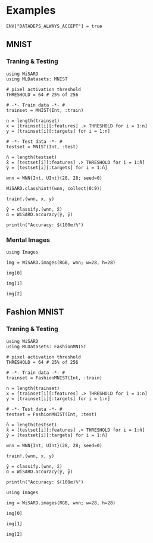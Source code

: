 # Examples

```@setup
ENV["DATADEPS_ALWAYS_ACCEPT"] = true
```

## MNIST

### Traning & Testing
```@example mnist
using WiSARD
using MLDatasets: MNIST

# pixel activation threshold
THRESHOLD = 64 # 25% of 256

# -*- Train data -*- #
trainset = MNIST(Int, :train)

n = length(trainset)
x = [trainset[i][:features] .> THRESHOLD for i = 1:n]
y = [trainset[i][:targets] for i = 1:n]

# -*- Test data -*- #
testset = MNIST(Int, :test)

n̂ = length(testset)
x̂ = [testset[i][:features] .> THRESHOLD for i = 1:n̂]
ŷ = [testset[i][:targets] for i = 1:n̂]

wnn = WNN{Int, UInt}(28, 28; seed=0)

WiSARD.classhint!(wnn, collect(0:9))

train!.(wnn, x, y)

ȳ = classify.(wnn, x̂)
α = WiSARD.accuracy(ŷ, ȳ)

println("Accuracy: $(100α)%")
```

### Mental Images
```@example mnist
using Images

img = WiSARD.images(RGB, wnn; w=28, h=28)

img[0]
```

```@example mnist
img[1]
```

```@example mnist
img[2]
```

## Fashion MNIST

### Traning & Testing
```@example fashion-mnist
using WiSARD
using MLDatasets: FashionMNIST

# pixel activation threshold
THRESHOLD = 64 # 25% of 256

# -*- Train data -*- #
trainset = FashionMNIST(Int, :train)

n = length(trainset)
x = [trainset[i][:features] .> THRESHOLD for i = 1:n]
y = [trainset[i][:targets] for i = 1:n]

# -*- Test data -*- #
testset = FashionMNIST(Int, :test)

n̂ = length(testset)
x̂ = [testset[i][:features] .> THRESHOLD for i = 1:n̂]
ŷ = [testset[i][:targets] for i = 1:n̂]

wnn = WNN{Int, UInt}(28, 28; seed=0)

train!.(wnn, x, y)

ȳ = classify.(wnn, x̂)
α = WiSARD.accuracy(ŷ, ȳ)

println("Accuracy: $(100α)%")
```

```@example fashion-mnist
using Images

img = WiSARD.images(RGB, wnn; w=28, h=28)

img[0]
```

```@example fashion-mnist
img[1]
```

```@example fashion-mnist
img[2]
```